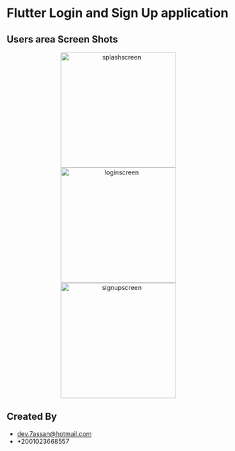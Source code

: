# Flutter Login and Sign Up application

## Users area Screen Shots



<p align="center">
    <img src="https://github.com/hassan-thabet/FlutterecommerceApp/blob/master/screenshots/splashscreen.png" width="260" title="splashscreen">
    <img src="https://github.com/hassan-thabet/FlutterecommerceApp/blob/master/screenshots/loginscreen.png" width="260" title="loginscreen">
    <img src="https://github.com/hassan-thabet/FlutterecommerceApp/blob/master/screenshots/signupscreen.png" width="260" title="signupscreen">
</p>


## Created By
- dev.7assan@hotmail.com
- +2001023668557
